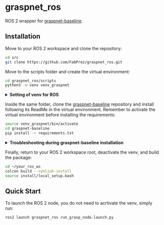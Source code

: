 # graspnet_ros

ROS 2 wrapper for [graspnet-baseline](https://github.com/graspnet/graspnet-baseline.git).

## Installation

Move to your ROS 2 workspace and clone the repository:

```bash
cd src
git clone https://github.com/FabPrez/graspnet_ros.git
```

Move to the scripts folder and create the virtual environment:

```bash
cd graspnet_ros/scripts
python3 -m venv venv_graspnet
```
<details>
<summary><strong>Setting of venv for ROS</strong></summary>

To use the virtual environment inside your ROS 2 workspace:

1. Open the `setup.cfg` file of the package.
2. Add the following section (or edit it if it already exists):

   ```ini
   [build_scripts]
   executable = path/to/your/venv_graspnet/bin/env python3
   ```
</details>

Inside the same folder, clone the [graspnet-baseline](https://github.com/graspnet/graspnet-baseline.git) repository and install following its ReadMe in the virtual environment.
Remember to activate the virtual environment before installing the requirements:
```bash
source venv_graspnet/bin/activate
cd graspnet-baseline
pip install -r requirements.txt
```


<details>

Inside the same folder, clone the [graspnet-baseline](https://github.com/graspnet/graspnet-baseline.git) repository and install following its ReadMe in the virtual environment.
Remember to activate the virtual environment before installing the requirements:
```bash
source venv_graspnet/bin/activate
cd graspnet-baseline
pip install -r requirements.txt
```

<summary><strong>Troubleshooting during graspnet-baseline installation</strong></summary>

- Use the correct version of PyTorch for your CUDA version.
- ERRORS during installing pointnet2 and knn: Set the compilers GCC 9 and G++ 9 before running the installation:
    ```bash
    export CC=gcc-9
    export CXX=g++-9
    ```
- Typeguard may miss in the requirements, so install it by yourself: "pip install typeguard"
- The checkpoint folder should not be extracted. Leave it as a compressed file in the graspnet-baseline folder.
- ERROR "no modul name Torch._six": Inside graspnet-baseline/dataset/_dataset.py substitute:
    ```bash
    from torch.six import container_abcs
    ```
    with:
   ```bash
    import collections.abc as container_abcs
    ```
</details>


Finally, return to your ROS 2 workspace root, deactivate the venv, and build the package:
```bash
cd ~/your_ros_ws
colcon build --symlink-install
source install/local_setup.bash
```

## Quick Start

To launch the ROS 2 node, you do not need to acrtivate the venv, simply run:

```bash
ros2 launch graspnet_ros run_grasp_node.launch.py
```


